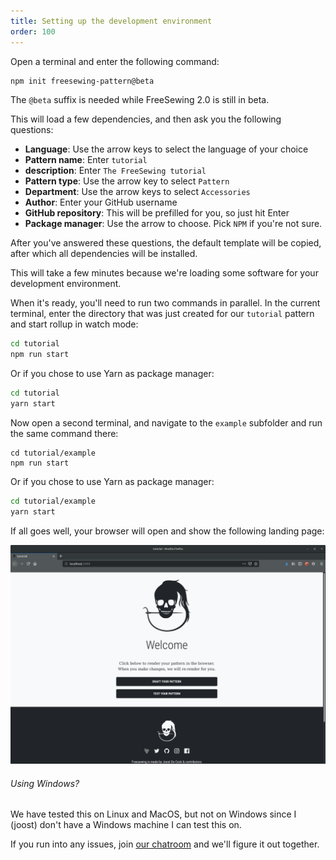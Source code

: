 ```yaml
---
title: Setting up the development environment
order: 100
---
```


Open a terminal and enter the following command:

```bash
npm init freesewing-pattern@beta
```

<note>

The `@beta` suffix is needed while FreeSewing 2.0 is still in beta.

</Note>

This will load a few dependencies, and then ask you the following questions:

- **Language**: Use the arrow keys to select the language of your choice
- **Pattern name**: Enter `tutorial` 
- **description**: Enter `The FreeSewing tutorial`
- **Pattern type**: Use the arrow key to select `Pattern`
- **Department**: Use the arrow keys to select `Accessories`
- **Author**: Enter your GitHub username
- **GitHub repository**: This will be prefilled for you, so just hit Enter
- **Package manager**: Use the arrow to choose. Pick `NPM` if you're not sure.

After you've answered these questions, the default template will be copied, after which all dependencies will be installed.

<note>

This will take a few minutes because we're loading some software for your development environment.

</Note>

When it's ready, you'll need to run two commands in parallel. In the current terminal, enter the directory that was just created for our `tutorial` pattern and start rollup in watch mode:

```bash
cd tutorial
npm run start
```

Or if you chose to use Yarn as package manager:

```bash
cd tutorial
yarn start
```

Now open a second terminal, and navigate to the `example` subfolder and run the same command there:

<pre><code class="bash:">cd tutorial/example
npm run start
</code></pre>

Or if you chose to use Yarn as package manager:

```bash
cd tutorial/example
yarn start
```

If all goes well, your browser will open and show the following landing page:

![The FreeSewing development environment](./cfp.png)

<note>

###### Using Windows?

We have tested this on Linux and MacOS, but not on Windows since I (joost) don't have a Windows machine I can test this on.

If you run into any issues, join [our chatroom](https://gitter.im/freesewing/freesewing) and we'll figure it out together.

</Note>